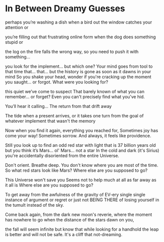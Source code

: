 # In Between Dreamy Guesses

perhaps you’re washing a dish when 
a bird out the window catches your attention or

you’re filling out that frustrating online form
when the dog does something stupid or

the log on the fire falls the wrong way,
so you need to push it with something...

you look for the implement... but which one?
Your mind goes from tool to that time that... that...
but the history is gone as soon as it dawns in your mind
So you shake your head,
wonder if you're cracking up
the moment you saught... or forgot.
What were you looking for?

this quiet we’ve come to suspect
That barely known of what
you can remember... or forget?
Even you can't precisely find
what you've hid.

You’ll hear it calling...
The return from that drift away

The tide when
a present arrives, or it takes one
turn from the goal of whatever
implement that wasn't the memory

Now when you find it again,
everything you reached for,
Sometimes joy has come your way!
Sometimes sorrow.
And always, it feels like providence.

Still you look up
to find an odd red star with light
that is 37 billion years old
but you think it’s Mars... ol' Mars... not a star
In the cold and dark (it's Sirius)
you're accidentally disoriented
from the entire Universe.

Don't orient. Breathe deep.
    You don't know where you are most of the time.
So what red stars look like Mars?
Where else are you supposed to go?

This Universe won't save you
Seems not to help much at all
as far away as it all is
Where else are you supposed to go?

To get away from the awfulness of
the gravity of EV-ery single  single instance
of argument or regret or just not BEING THERE
of losing yourself in the tumult instead of the sky.

Come back again,
from the dark new moon's reverie,
where the moment has nowhere to go
when the distance of the stars dawn
on you,

the fall will seem infinite
but know that
while looking for a handhold
the leap is better and will not be safe.
It's a cliff that not-dreaming.